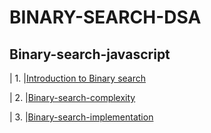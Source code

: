 # BINARY-SEARCH-DSA
## Binary-search-javascript

| 1. |[Introduction to Binary search](#)

| 2. |[Binary-search-complexity](#)

| 3. |[Binary-search-implementation](#)
